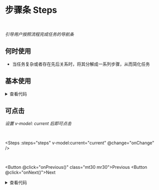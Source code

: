 # 步骤条 Steps

<br/>

*引导用户按照流程完成任务的导航条*

## 何时使用

- 当任务复杂或者存在先后关系时，将其分解成一系列步骤，从而简化任务

<script setup lang="ts">
import { ref, watchEffect } from 'vue'
const steps = ref([
  {
    title: 'Step 1',
    description: 'description 1'
  },
  {
    title: 'Step 2',
    description: 'description 2'
  },
  {
    title: 'Step 3',
    description: 'description 3'
  }
])
const current = ref(2)
watchEffect(() => {
  console.log('current:', current.value)
})

function onChange (index: number) { // 父组件获取切换后的选中步骤
  console.log('current:', index)
}
function onPrevious () {
  if (current.value > 1) {
    current.value--
  }
}
function onNext () {
  if (steps.value.length >= current.value) {
    current.value++
  }
}
</script>

## 基本使用

<Steps :steps="steps" :current="current" />

<details>
<summary>查看代码</summary>

```vue
<script setup lang="ts">
import { ref } from 'vue'
const steps = ref([
  {
    title: 'Step 1',
    description: 'description 1'
  },
  {
    title: 'Step 2',
    description: 'description 2'
  },
  {
    title: 'Step 3',
    description: 'description 3'
  }
])
const current = ref(2)
</script>
<template>
  <Steps :steps="steps" :current="current" />
</template>
```

</details>

## 可点击

*设置 v-model: current 后即可点击*

<br/>

<Steps :steps="steps" v-model:current="current" @change="onChange" />

<br/>

<Button @click="onPrevious()" class="mt30 mr30">Previous</Button>
<Button @click="onNext()">Next</Button>

<details>
<summary>查看代码</summary>

```vue
<script setup lang="ts">
import { ref, watchEffect } from 'vue'
const steps = ref([
  {
    title: 'Step 1',
    description: 'description 1'
  },
  {
    title: 'Step 2',
    description: 'description 2'
  },
  {
    title: 'Step 3',
    description: 'description 3'
  }
])
const current = ref(2)
watchEffect(() => {
  console.log('current:', current.value)
})
function onChange (index: number) { // 父组件获取切换后的选中步骤
  console.log('current:', index)
}
function onPrevious () {
  if (current.value > 1) {
    current.value--
  }
}
function onNext () {
  if (steps.value.length >= current.value) {
    current.value++
  }
}
</script>
<template>
  <Steps :steps="steps" v-model:current="current" @change="onChange" />
  <Button @click="onPrevious()" class="mt30 mr30">Previous</Button>
  <Button @click="onNext()">Next</Button>
</template>
```

</details>
